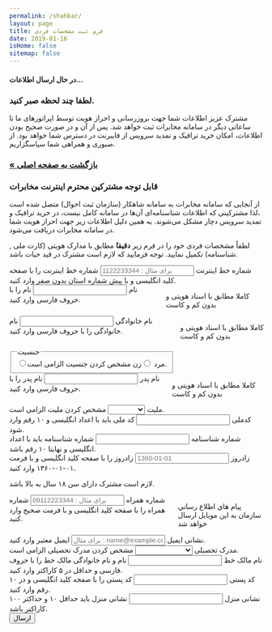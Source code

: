 ```yaml
---
permalink: /shahkar/
layout: page
title: فرم ثبت مشخصات فردی
date: 2019-01-16
isHome: false
sitemap: false
---
```

<div id="submitWrapper" class="hidden" >
    <h4 class="text-center">در حال ارسال اطلاعات...</h4>
    <h3 class="text-center">لطفا چند لحظه صبر کنید.</h3>
</div>
<div id="resultWrapper" class="hidden" >
    <div data-closable class="row callout alert-callout-border success">
        مشترک عزیز اطلاعات شما جهت بروزرسانی و احراز هویت   توسط اپراتورهای ما تا ساعاتی دیگر در سامانه مخابرات ثبت خواهد شد. پس از آن و در صورت صحیح بودن اطلاعات، امکان خريد ترافيک و تمديد سرويس از فایبرنت در دسترس شما خواهد بود.
        از صبوری و همراهی شما سپاسگزاریم.
    </div>
    <h3><a class="button" href="/">« بازگشت به صفحه اصلی</a></h3>
</div>
<div id="formWrapper">
<h3>قابل توجه مشترکين محترم اینترنت مخابرات</h3>
<p> از آنجایی که سامانه مخابرات به سامانه شاهکار (سازمان ثبت احوال) متصل شده است ،لذا مشترکینی که اطلاعات شناسنامه‌ای آن‌ها در سامانه کامل نیست، در خريد ترافيک و تمديد سرويس دچار مشکل می‌شوند.
به همین دلیل اطلاعات زیر جهت احراز هویت شما در سامانه مخابرات دریافت می‌شود.</p>
<p>لطفاً مشخصات فردی خود را در فرم زیر <strong  >دقیقا</strong>ً مطابق با مدارک هویتی (کارت ملی , شناسنامه) تکمیل نمایید. توجه فرمایید که لازم است مشترک در قید حیات باشد.</p>
<form id="shahkar" data-abide novalidate >
<div data-abide-error class="row callout alert-callout-border alert" style="display: none;">
        <strong>توجه</strong> - امکان ثبت اطلاعات وجود ندارد. لطفا به خطاهای ذکر شده توجه کنید.
</div>
<div class="row">
    <div class="medium-12 columns">
        <div class="row">
            <div class="columns small-12 medium-6 medium-centered">
                <label>شماره خط اینترنت
                    <input name="adslNumber" placeholder="برای مثال : 1122233344" type="number" aria-describedby="adslNumberHint" aria-errormessage="adslNumberError" required pattern="adslNumber" >
                    <span class="form-error">
                    شماره خط اینترنت را با صفحه کلید انگلیسی و با پیش شماره استان بدون صفر وارد کنید.
                    </span>
                </label>
            </div>
        </div>
    </div>
    <div class="small-12 medium-3 columns">
        <label>نام
            <input name="firstName" type="text" aria-describedby="firstNameHint" aria-errormessage="firstNameError" required pattern="farsiAlpha" >
            <span class="form-error" id="firstNameError" >
                نام را با حروف فارسی وارد کنید.
            </span>
        </label>
        <p class="help-text">کاملا مطابق با اسناد هویتی و بدون کم و کاست</p>
    </div>
    <div class="small-12 medium-3 columns">
        <label>نام خانوادگی
            <input name="lastName" type="text" aria-describedby="lastNameHint" aria-errormessage="lastNameError" required pattern="farsiAlpha" >
            <span class="form-error" id="lastNameError">
                نام خانوادگی را با حروف فارسی وارد کنید.
            </span>
        </label>
        <p class="help-text">کاملا مطابق با اسناد هویتی و بدون کم و کاست</p>
    </div>
    <div class="small-12 medium-3 columns">
        <fieldset>
            <legend>جنسیت</legend>
            <input type="radio" name="gender" value="m" id="male" required><label for="male">مرد</label>
            <input type="radio" name="gender" value="f" id="female"><label for="female">زن</label>
            <span class="form-error" id="nameError">
                مشخص کردن جنسیت الزامی است.
            </span>
        </fieldset>
    </div>
    <div class="small-12 medium-3 columns">
        <label>نام پدر
            <input name="fatherName" type="text" aria-describedby="fatherNameHint" aria-errormessage="fatherNameError" required pattern="farsiAlpha" >
            <span class="form-error" id="fatherNameError">
                نام پدر را با حروف فارسی وارد کنید.
            </span>
        </label>
        <p class="help-text">کاملا مطابق با اسناد هویتی و بدون کم و کاست</p>
    </div>
    <div class="small-12 medium-3 columns">
        <label>ملیت
            <select id="nationality" name="nationality" aria-describedby="nationalityHint" aria-errormessage="nationalityError" required >
                <option></option>
                <option value="ایران">ایران</option>
                <option value="غیر ایران">غیر ایران</option>
            </select>
            <span class="form-error" id="nationalityError">
                مشخص کردن ملیت الزامی است.
            </span>
        </label>
    </div>
    <div class="small-12 medium-3 columns">
        <label>کدملی
            <input name="nationalCode" type="number" aria-describedby="nationalCodeHint" aria-errormessage="nationalCodeError" required pattern="tenDigits" >
            <span class="form-error" id="nationalCodeError">
                کد ملی باید با اعداد انگلیسی و ۱۰ رقم وارد شود.
            </span>
        </label>
    </div>
    <div class="small-12 medium-3 columns">
        <label>شماره شناسنامه
            <input name="idNumber" type="number" aria-describedby="idNumberHint" aria-errormessage="idNumberError" required pattern="number" >
            <span class="form-error" id="idNumberError">
                شماره شناسنامه باید با اعداد انگلیسی و نهایتا ۱۰ رقم باشد.
            </span>
        </label>
    </div>
    <div class="small-12 medium-3 columns">
        <label>زادروز
            <input name="dateOfBirth" type="text" aria-describedby="dateOfBirthHint" aria-errormessage="dateOfBirthError" required pattern="jalaliDate" placeholder="1360-01-01" >
            <span class="form-error" id="dateOfBirthError">
                زادروز را با صفحه کلید انگلیسی و با فرمت ۰۱-۰۱-۱۳۶۰ وارد کنید.
            </span>
        <p class="help-text" id="passwordHelpText">لازم است مشترک دارای سن ۱۸ سال  به بالا باشد.</p>
        </label>
    </div>
    <div class="small-12 medium-3 columns">
        <label>شماره همراه
            <input name="mobile" type="number" placeholder="برای مثال : 09112223344" aria-describedby="mobileHint" aria-errormessage="mobileError" required pattern="mobileNumber" >
            <span class="form-error" id="mobileError">
                شماره همراه را با صفحه کلید انگلیسی و با فرمت صحیح وارد کنید.
            </span>
        </label>
        <p class="help-text" id="passwordHelpText">پيام هاي اطلاع رساني سازمان به اين موبايل ارسال خواهد شد</p>
    </div>
    <div class="small-12 medium-3 columns">
        <label>نشانی ایمیل
            <input name="email" type="text" placeholder="برای مثال : name@example.com" aria-describedby="emailHint" aria-errormessage="emailError" pattern="email" >
            <span class="form-error" id="emailError">
                ایمیل معتبر وارد کنید.
            </span>
        </label>
    </div>
    <div class="small-12 medium-3 columns">
        <label>مدرک تحصیلی
            <select id="education" name="education" aria-describedby="educationHint" aria-errormessage="educationError" required >
                <option></option>
                <option value="زیر دیپلم">زیر دیپلم</option>
                <option value="دیپلم">دیپلم</option>
                <option value="کاردانی">کاردانی</option>
                <option value="کارشناسی">کارشناسی</option>
                <option value="کارشناسی ارشد">کارشناسی ارشد</option>
                <option value="دکتری">دکتری</option>
            </select>
            <span class="form-error" id="educationError">
                مشخص کردن مدرک تحصیلی الزامی است.
            </span>
        </label>
    </div>
    <div class="small-12 medium-3 columns">
        <label>نام مالک خط
            <input name="landlineOwner" type="text" aria-describedby="landlineOwnerHint" aria-errormessage="landlineOwnerError" required pattern="farsiAlphaMinFive" >
            <span class="form-error" id="landlineOwnerError">
                نام و نام خانوادگی مالک خط را با حروف فارسی و حداقل در ۵ کاراکتر وارد کنید.
            </span>
        </label>
    </div>
    <div class="small-12 medium-3 columns">
        <label>کد پستی
            <input name="postalCode" type="number" aria-describedby="postalCodeHint" aria-errormessage="postalCodeError" required pattern="tenDigits" >
            <span class="form-error" id="postalCodeError">
                 کد پستی را با صفحه کلید انگلیسی و در ۱۰ رقم وارد کنید.
            </span>
        </label>
    </div>
    <div class="small-12 medium-9 columns">
        <label>نشانی منزل
            <input name="address" type="text" aria-describedby="addressHint" aria-errormessage="addressError" required pattern="any3-10" >
            <span class="form-error" id="addressError">
                 نشانی منزل باید حداقل ۱۰ و حداکثر ۱۰۰ کاراکتر باشد.
            </span>
        </label>
    </div>
    <div class="small-12 medium-3 columns">
        <button class="success button" value="Submit">ارسال</button>
    </div>
</div>
</form>
</div>